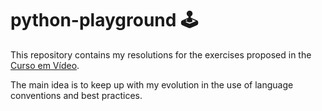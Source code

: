 # python-playground :joystick:

This repository contains my resolutions for the exercises proposed in the [Curso em Vídeo](https://www.cursoemvideo.com/course/python-3-mundo-1/).

The main idea is to keep up with my evolution in the use of language conventions and best practices.